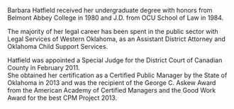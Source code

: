 ﻿---
fname: 'Barbara'
lname: 'Hatfield'
id: 1046
published: false
layout: judge-bio
---
Barbara Hatfield received her undergraduate degree with honors from Belmont Abbey College in 1980 and J.D. from OCU School of Law in 1984. 

The majority of her legal career has been spent in the public sector with Legal Services of Western Oklahoma, as an Assistant District Attorney and Oklahoma Child Support Services.
 
Hatfield was appointed a Special Judge for the District Court of Canadian County in February 2011.  
She obtained her certification as a Certified Public Manager by the State of Oklahoma in 2013 and was the recipient of the George C. Askew Award from the American Academy of Certified Managers and the Good Work Award for the best CPM Project 2013.
